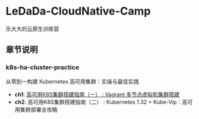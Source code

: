 # LeDaDa-CloudNative-Camp
乐大大的云原生训练营

## 章节说明

### k8s-ha-cluster-practice

从零到一构建 Kubernetes 高可用集群：实操与最佳实践

- **ch1**: [高可用K8S集群搭建指南（一） : Vagrant 多节点虚拟机集群搭建](k8s-ha-cluster-practice/ch1)
- **ch2**: 高可用K8S集群搭建指南（二） : Kubernetes 1.32 + Kube-Vip：高可用集群部署全攻略